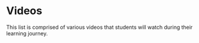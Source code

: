 # Videos

This list is comprised of various videos that students will watch during their learning journey.

